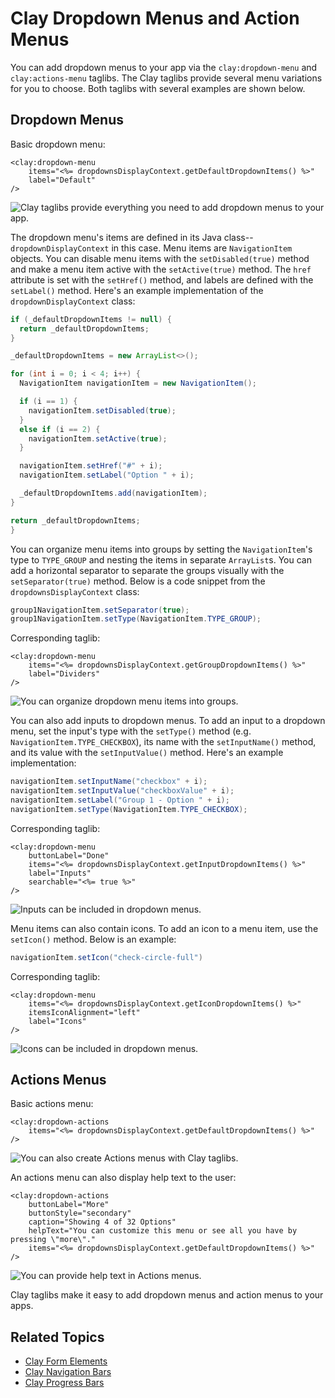 # Clay Dropdown Menus and Action Menus

You can add dropdown menus to your app via the `clay:dropdown-menu` and  `clay:actions-menu` taglibs. The Clay taglibs provide several menu variations for you to choose. Both taglibs with several examples are shown below.

## Dropdown Menus

Basic dropdown menu:

```markup
<clay:dropdown-menu
	items="<%= dropdownsDisplayContext.getDefaultDropdownItems() %>"
	label="Default"
/>
```
 
![Clay taglibs provide everything you need to add dropdown menus to your app.](./clay-dropdown-and-action-menus/images/01.png)
 
The dropdown menu's items are defined in its Java class--`dropdownDisplayContext` in this case. Menu items are `NavigationItem` objects. You can disable menu  items with the `setDisabled(true)` method and make a menu item active with the `setActive(true)` method. The `href` attribute is set with the `setHref()` method, and labels are defined with the `setLabel()` method. Here's an example implementation of the `dropdownDisplayContext` class:

```java
if (_defaultDropdownItems != null) {
  return _defaultDropdownItems;
}

_defaultDropdownItems = new ArrayList<>();

for (int i = 0; i < 4; i++) {
  NavigationItem navigationItem = new NavigationItem();

  if (i == 1) {
    navigationItem.setDisabled(true);
  }
  else if (i == 2) {
    navigationItem.setActive(true);
  }

  navigationItem.setHref("#" + i);
  navigationItem.setLabel("Option " + i);

  _defaultDropdownItems.add(navigationItem);
}

return _defaultDropdownItems;
}
```

You can organize menu items into groups by setting the `NavigationItem`'s type to `TYPE_GROUP` and nesting the items in separate `ArrayList`s. You can add a horizontal separator to separate the groups visually with the `setSeparator(true)` method. Below is a code snippet from the `dropdownsDisplayContext` class:

```java
group1NavigationItem.setSeparator(true);
group1NavigationItem.setType(NavigationItem.TYPE_GROUP);
```

Corresponding taglib:

```markup
<clay:dropdown-menu
	items="<%= dropdownsDisplayContext.getGroupDropdownItems() %>"
	label="Dividers"
/>
```

![You can organize dropdown menu items into groups.](./clay-dropdown-and-action-menus/images/02.png)

You can also add inputs to dropdown menus. To add an input to a dropdown menu, set the input's type with the `setType()` method (e.g. `NavigationItem.TYPE_CHECKBOX`), its name with the `setInputName()` method, and its value with the `setInputValue()` method. Here's an example implementation:

```java
navigationItem.setInputName("checkbox" + i);
navigationItem.setInputValue("checkboxValue" + i);
navigationItem.setLabel("Group 1 - Option " + i);
navigationItem.setType(NavigationItem.TYPE_CHECKBOX);
```

Corresponding taglib:

```markup
<clay:dropdown-menu
	buttonLabel="Done"
	items="<%= dropdownsDisplayContext.getInputDropdownItems() %>"
	label="Inputs"
	searchable="<%= true %>"
/>
```

![Inputs can be included in dropdown menus.](./clay-dropdown-and-action-menus/images/03.png)

Menu items can also contain icons. To add an icon to a menu item, use the `setIcon()` method. Below is an example:

```java
navigationItem.setIcon("check-circle-full")
```

Corresponding taglib:

```markup
<clay:dropdown-menu
	items="<%= dropdownsDisplayContext.getIconDropdownItems() %>"
	itemsIconAlignment="left"
	label="Icons"
/>
```

![Icons can be included in dropdown menus.](./clay-dropdown-and-action-menus/images/04.png)

## Actions Menus

Basic actions menu:

```markup
<clay:dropdown-actions
	items="<%= dropdownsDisplayContext.getDefaultDropdownItems() %>"
/>
```

![You can also create Actions menus with Clay taglibs.](./clay-dropdown-and-action-menus/images/05.png)

An actions menu can also display help text to the user:

```markup
<clay:dropdown-actions
	buttonLabel="More"
	buttonStyle="secondary"
	caption="Showing 4 of 32 Options"
	helpText="You can customize this menu or see all you have by pressing \"more\"."
	items="<%= dropdownsDisplayContext.getDefaultDropdownItems() %>"
/>
```

![You can provide help text in Actions menus.](./clay-dropdown-and-action-menus/images/06.png)

Clay taglibs make it easy to add dropdown menus and action menus to your apps.

## Related Topics

* [Clay Form Elements](./clay-form-elements.md)
* [Clay Navigation Bars](./clay-navigation-bars.md)
* [Clay Progress Bars](./clay-progress-bars.md)
